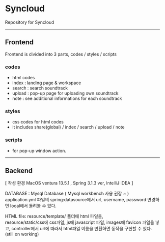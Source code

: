 # Syncloud
Repository for Syncloud

<hr/>

## Frontend

Frontend is divided into 3 parts, codes / styles / scripts

### codes
  - html codes
  - index : landing page & workspace
  - search : search soundtrack
  - upload : pop-up page for uploading own soundtrack
  - note : see additional informations for each soundtrack

### styles
  - css codes for html codes
  - it includes share(global) / index / search / upload / note

### scripts
  - for pop-up window action.

<hr/>

## Backend

[ 작성 환경 MacOS ventura 13.5.1 , Spring 3.1.3 ver, IntelliJ IDEA ]

DATABASE : Mysql Database ( Mysql workbench 사용 권장 ~ )
application.yml 파일의 spring:datasource에서 url, username, password 변경하면 local에서 돌려볼 수 있다.

HTML file:
resource/template/ 폴더에 html 파일을,  
resource/static/css에 css파일,
js에 javascript 파일,
images에 favicon 파일을 넣고,
controller에서 url에 따라서 html파일 이름을 반환하면 동작을 구현할 수 있다.
(still on working)
